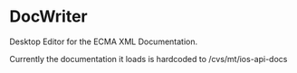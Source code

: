 DocWriter
=========

Desktop Editor for the ECMA XML Documentation.

Currently the documentation it loads is hardcoded to /cvs/mt/ios-api-docs

